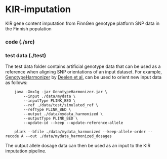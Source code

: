 # KIR-imputation
KIR gene content imputation from FinnGen genotype platform SNP data in the Finnish population

### code (./src)

### test data (./test)

The test data folder contains artificial genotype data that can be used as a reference when aligning SNP orientations of an input dataset.
For example, [GenotypeHarmonizer](https://github.com/molgenis/systemsgenetics/wiki/Genotype-Harmonizer) by [Deelen et al.](https://bmcresnotes.biomedcentral.com/articles/10.1186/1756-0500-7-901) can be used to orient new input data as follows:
```shell
    java -Xmx1g -jar GenotypeHarmonizer.jar \
        --input ./data/mydata \
        --inputType PLINK_BED \
        --ref ./data/test/simulated_ref \ 
        --refType PLINK_BED \
        --output ./data/mydata_harmonized \
        --outputType PLINK_BED \ 
        --update-id --keep --update-reference-allele
    
    plink --bfile ./data/mydata_harmonized --keep-allele-order --recode A --out ./data/mydata_harmonized_dosages
```   
The output allele dosage data can then be used as an input to the KIR imputation pipeline.

